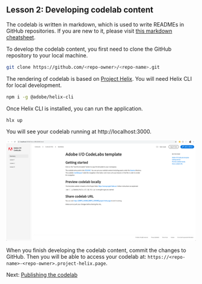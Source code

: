 ## Lesson 2: Developing codelab content

The codelab is written in markdown, which is used to write READMEs in GitHub repositories. If you are new to it, please visit [this markdown cheatsheet](https://github.com/adam-p/markdown-here/wiki/Markdown-Cheatsheet).  

To develop the codelab content, you first need to clone the GitHub repository to your local machine.

``` bash
git clone https://github.com/<repo-owner>/<repo-name>.git
```

The rendering of codelab is based on [Project Helix](https://www.project-helix.io/). You will need Helix CLI for local development.

```bash
npm i -g @adobe/helix-cli
```

Once Helix CLI is installed, you can run the application.

```bash
hlx up
```

You will see your codelab running at http://localhost:3000.

![localhost](assets/localhost.png)

When you finish developing the codelab content, commit the changes to GitHub. Then you will be able to access your codelab at: `https://<repo-name>-<repo-owner>.project-helix.page`.

Next: [Publishing the codelab](/lessons/lesson3.md)
